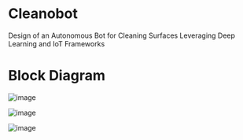 # Cleanobot
Design of an Autonomous Bot for Cleaning Surfaces Leveraging Deep Learning and IoT Frameworks

# Block Diagram
![image](https://github.com/mvcb/Cleanobot/assets/74806126/85c0fb74-06cb-46a4-bf2e-732592738edc)

![image](https://github.com/mvcb/Cleanobot/assets/74806126/a701cb87-e180-43db-8cd2-af94ca57026a)

![image](https://github.com/mvcb/Cleanobot/assets/74806126/7a19db51-ac42-450b-9eef-9a9ba3903ac9)


